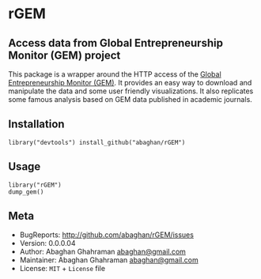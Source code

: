 # rGEM

## Access data from Global Entrepreneurship Monitor (GEM) project

This package is a wrapper around the HTTP access of the [Global Entrepreneurship
Monitor (GEM)](http://www.gemconsortium.org/). It provides an easy way to
download and manipulate the data and some user friendly visualizations. It also
replicates some famous analysis based on GEM data published in academic
journals.

## Installation

``
library("devtools")
install_github("abaghan/rGEM")
``

## Usage

```
library("rGEM")
dump_gem()
```

## Meta

  * BugReports: <http://github.com/abaghan/rGEM/issues>
  * Version: 0.0.0.04
  * Author: Abaghan Ghahraman <abaghan@gmail.com>
  * Maintainer: Abaghan Ghahraman <abaghan@gmail.com>
  * License: `MIT` + `License` file
